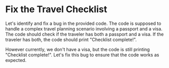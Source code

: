 # Fix the Travel Checklist

Let's identify and fix a bug in the provided code. The code is supposed to handle a complex travel planning scenario involving a passport and a visa. The code should check if the traveler has both a passport and a visa. If the traveler has both, the code should print "Checklist complete!".

However currently, we don't have a visa, but the code is still printing "Checklist complete!". Let's fix this bug to ensure that the code works as expected.